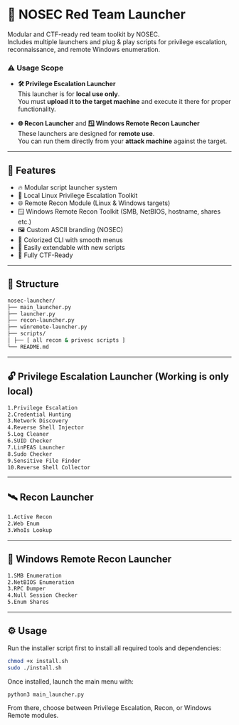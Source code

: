 # 🧠 NOSEC Red Team Launcher

Modular and CTF-ready red team toolkit by NOSEC.  
Includes multiple launchers and plug & play scripts for privilege escalation, reconnaissance, and remote Windows enumeration.

### ⚠️ Usage Scope

- **🛠 Privilege Escalation Launcher**  
  This launcher is for **local use only**.  
  You must **upload it to the target machine** and execute it there for proper functionality.

- **🌐 Recon Launcher** and **🪟 Windows Remote Recon Launcher**  
  These launchers are designed for **remote use**.  
  You can run them directly from your **attack machine** against the target.

---

## 🚀 Features

- 🔥 Modular script launcher system
- 🎯 Local Linux Privilege Escalation Toolkit
- 🌐 Remote Recon Module (Linux & Windows targets)
- 🪟 Windows Remote Recon Toolkit (SMB, NetBIOS, hostname, shares etc.)
- 🖼️ Custom ASCII branding (NOSEC)
- 🎨 Colorized CLI with smooth menus
- 🧩 Easily extendable with new scripts
- 🧠 Fully CTF-Ready

---

## 📁 Structure
```bash
nosec-launcher/
├── main_launcher.py
├── launcher.py
├── recon-launcher.py
├── winremote-launcher.py
├── scripts/
│ ├── [ all recon & privesc scripts ]
└── README.md
```
---

## 🔓 Privilege Escalation Launcher (Working is only local)
```bash
1.Privilege Escalation
2.Credential Hunting
3.Network Discovery
4.Reverse Shell Injector
5.Log Cleaner
6.SUID Checker
7.LinPEAS Launcher
8.Sudo Checker
9.Sensitive File Finder
10.Reverse Shell Collector
```
---

## 🛰️ Recon Launcher
```bash
1.Active Recon
2.Web Enum
3.WhoIs Lookup
```
---

## 🧠 Windows Remote Recon Launcher
```bash
1.SMB Enumeration
2.NetBIOS Enumeration
3.RPC Dumper
4.Null Session Checker
5.Enum Shares
```
---

## ⚙️ Usage

Run the installer script first to install all required tools and dependencies:

```bash
chmod +x install.sh
sudo ./install.sh
```

Once installed, launch the main menu with:

```bash
python3 main_launcher.py
```

From there, choose between Privilege Escalation, Recon, or Windows Remote modules.




